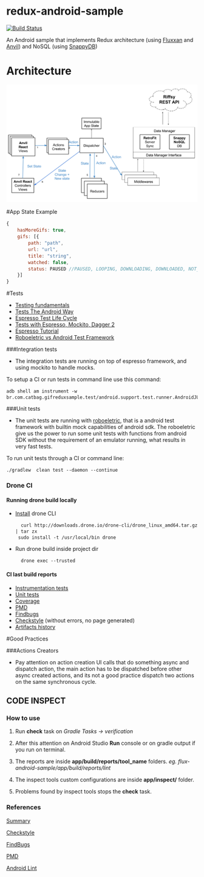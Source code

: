 # redux-android-sample

[![Build Status](http://drone.catbag.com.br/api/badges/Catbag/redux-android-sample/status.svg)](http://drone.catbag.com.br/Catbag/redux-android-sample)

An Android sample that implements Redux architecture (using [Fluxxan](https://github.com/frostymarvelous/Fluxxan) and [Anvil](https://github.com/zserge/anvil)) and NoSQL (using [SnappyDB](https://github.com/nhachicha/SnappyDB))

# Architecture
![Gif Sample Redux Architecture](architecture_gif_sample.png)

#App State Example
``` javascript
{
    hasMoreGifs: true,
    gifs: [{
        path: "path",
        url: "url",
        title: "string",
        watched: false,
        status: PAUSED //PAUSED, LOOPING, DOWNLOADING, DOWNLOADED, NOT_DOWNLOADED, DOWNLOAD_FAILED
    }]
}
```

#Tests

- [Testing fundamentals](https://stuff.mit.edu/afs/sipb/project/android/docs/tools/testing/testing_android.html)
- [Tests The Android Way](https://www.bignerdranch.com/blog/testing-the-android-way/)
- [Espresso Test Life Cycle](https://jabknowsnothing.wordpress.com/2015/11/05/activitytestrule-espressos-test-lifecycle/)
- [Tests with Espresso, Mockito, Dagger 2](https://engineering.circle.com/instrumentation-testing-with-dagger-mockito-and-espresso-f07b5f62a85b#.5rti2kl2e)
- [Espresso Tutorial](http://www.vogella.com/tutorials/AndroidTestingEspresso/article.html#espresso_exercisesimple)
- [Roboeletric vs Android Test Framework](http://stackoverflow.com/questions/18271474/robolectric-vs-android-test-framework)

###Integration tests

- The integration tests are running on top of espresso framework, and using 
mockito to handle mocks.

To setup a CI or run tests in command line use this command:

    adb shell am instrument -w br.com.catbag.gifreduxsample.test/android.support.test.runner.AndroidJUnitRunner


###Unit tests

- The unit tests are running with [roboeletric](http://robolectric.org/), that is a android test framework with
builtin mock capabilities of android sdk. The roboeletric give us the power to run some unit tests 
with functions from android SDK without the requirement of an emulator running, what results 
in very fast tests.

To run unit tests through a CI or command line:

    ./gradlew  clean test --daemon --continue

### Drone CI

#### Running drone build locally

* [Install](http://readme.drone.io/devs/cli/#install:b659b046131d4024ab5e2d3675716bf0) drone CLI

        curl http://downloads.drone.io/drone-cli/drone_linux_amd64.tar.gz | tar zx
       sudo install -t /usr/local/bin drone

* Run drone build inside project dir

        drone exec --trusted
        
#### CI last build reports
        
* [Instrumentation tests](https://catbag.github.io/redux-android-sample/app/build/reports/androidTests/connected/)
* [Unit tests](https://catbag.github.io/redux-android-sample/app/build/reports/tests/debug)
* [Coverage](https://catbag.github.io/redux-android-sample/app/build/reports/coverage/debug)
* [PMD](https://catbag.github.io/redux-android-sample/app/build/reports/pmd/pmd.html)
* [Findbugs](https://catbag.github.io/redux-android-sample/app/build/reports/findbugs/findbugs.html)
* [Checkstyle](https://catbag.github.io/redux-android-sample/app/build/reports/checkstyle/checstyle.html) (without errors, no page generated)
* [Artifacts history](https://github.com/Catbag/redux-android-sample/tree/gh-pages)

#Good Practices

###Actions Creators

- Pay attention on action creation UI calls that do something async and 
dispatch action, the main action has to be dispatched before other async
created actions, and its not a good practice dispatch two actions on the 
same synchronous cycle.

## CODE INSPECT 

### How to use

1. Run **check** task on _Gradle Tasks -> verification_

2. After this attention on Android Studio **Run** console
or on gradle output if you run on terminal.

3. The reports are inside **app/build/reports/tool_name** folders.
_eg. flux-android-sample/app/build/reports/lint_

4. The inspect tools custom configurations are inside **app/inspect/**
folder.

5. Problems found by inspect tools stops the **check** task.

### References

[Summary](http://vincentbrison.com/2014/07/19/how-to-improve-quality-and-syntax-of-your-android-code/)

[Checkstyle](https://github.com/checkstyle/checkstyle)

[FindBugs](http://findbugs.sourceforge.net/)

[PMD](http://pmd.github.io/)

[Android Lint](https://developer.android.com/studio/write/lint.html)
